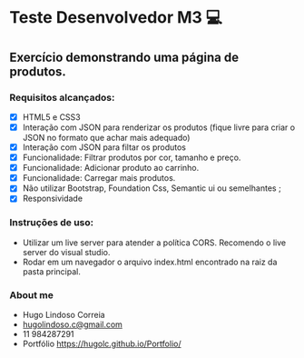# Teste Desenvolvedor M3 :computer:
## Exercício demonstrando uma página de produtos.

### Requisitos alcançados:

- [X] HTML5 e CSS3
- [X] Interação com JSON para renderizar os produtos (fique livre para criar o JSON no formato que achar mais adequado)
- [X] Interação com JSON para filtar os produtos
- [X] Funcionalidade: Filtrar produtos por cor, tamanho e preço.
- [X] Funcionalidade: Adicionar produto ao carrinho.
- [X] Funcionalidade: Carregar mais produtos.
- [X] Não utilizar Bootstrap, Foundation Css, Semantic ui ou semelhantes ;
- [X] Responsividade

### Instruções de uso:

- Utilizar um live server para atender a política CORS. Recomendo o live server do visual studio.
- Rodar em um navegador o arquivo index.html encontrado na raiz da pasta principal.

### About me
- Hugo Lindoso Correia
- hugolindoso.c@gmail.com
- 11 984287291
- Portfólio https://hugolc.github.io/Portfolio/
